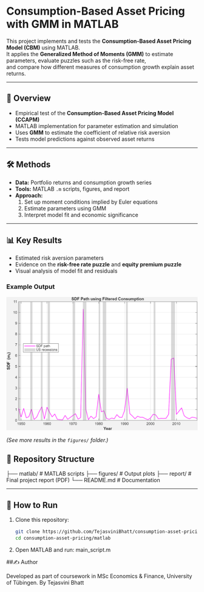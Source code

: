 # Consumption-Based Asset Pricing with GMM in MATLAB

This project implements and tests the **Consumption-Based Asset Pricing Model (CBM)** using MATLAB.  
It applies the **Generalized Method of Moments (GMM)** to estimate parameters, evaluate puzzles such as the risk-free rate,  
and compare how different measures of consumption growth explain asset returns.  

---

## 📘 Overview
- Empirical test of the **Consumption-Based Asset Pricing Model (CCAPM)**
- MATLAB implementation for parameter estimation and simulation
- Uses **GMM** to estimate the coefficient of relative risk aversion
- Tests model predictions against observed asset returns

---

## 🛠️ Methods
- **Data:** Portfolio returns and consumption growth series  
- **Tools:** MATLAB `.m` scripts, figures, and report  
- **Approach:**  
  1. Set up moment conditions implied by Euler equations  
  2. Estimate parameters using GMM  
  3. Interpret model fit and economic significance  

---

## 📊 Key Results
- Estimated risk aversion parameters  
- Evidence on the **risk-free rate puzzle** and **equity premium puzzle**  
- Visual analysis of model fit and residuals

### Example Output
![Stochastic Discount Factor (Filtered)](figures/A_SDF_path_filtered.png)

*(See more results in the `figures/` folder.)*


## 📂 Repository Structure

├── matlab/      # MATLAB scripts
├── figures/     # Output plots
├── report/      # Final project report (PDF)
└── README.md    # Documentation


---

## 🚀 How to Run
1. Clone this repository:
   ```bash
   git clone https://github.com/TejasviniBhatt/consumption-asset-pricing.git
   cd consumption-asset-pricing/matlab

2. Open MATLAB and run:
   main_script.m

##✍️ Author

Developed as part of coursework in MSc Economics & Finance, University of Tübingen.
By Tejasvini Bhatt


